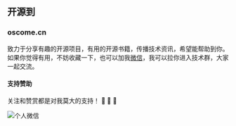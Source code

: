## 开源到
### oscome.cn

致力于分享有趣的开源项目，有用的开源书籍，传播技术资讯，希望能帮助到你。如果你觉得有用，不妨收藏一下，也可以加我<a href="/about/">微信</a>，我可以拉你进入技术群，大家一起交流。

#### 支持赞助

关注和赞赏都是对我莫大的支持！ 🤝 🤝 🤝 

<img class="shadow radius ls-is-cached lazyloaded" src="https://oscome.cn/images/png.png" alt="个人微信">
